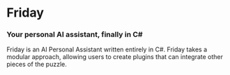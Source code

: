 # Friday
### Your personal AI assistant, finally in C#

Friday is an AI Personal Assistant written entirely in C#. Friday takes a modular approach, allowing users to create plugins that can integrate other pieces of the puzzle.